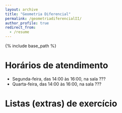 ```yaml
---
layout: archive
title: "Geometria Diferencial"
permalink: /geometriadiferencialII/
author_profile: true
redirect_from:
  - /resume
---
```


{% include base_path %}

# Horários de atendimento

- Segunda-feira, das 14:00 às 16:00, na sala ???
- Quarta-feira, das 14:00 às 16:00, na sala ???

# Listas (extras) de exercício

